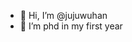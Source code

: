 - 👋 Hi, I’m @jujuwuhan
- 👀 I’m phd in my first year

<!---
jujuwuhan/jujuwuhan is a ✨ special ✨ repository because its `README.md` (this file) appears on your GitHub profile.
You can click the Preview link to take a look at your changes.
--->

